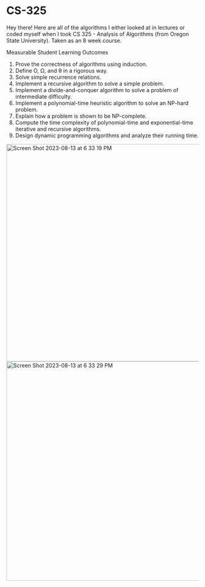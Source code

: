 # CS-325

Hey there! Here are all of the algorithms I either looked at in lectures or coded myself when I took CS 325 - Analysis of Algorithms (from Oregon State University). Taken as an 8 week course.

Measurable Student Learning Outcomes
1. Prove the correctness of algorithms using induction.
2. Define O, Ω, and θ in a rigorous way.
3. Solve simple recurrence relations.
4. Implement a recursive algorithm to solve a simple problem.
5. Implement a divide-and-conquer algorithm to solve a problem of intermediate
difficulty.
6. Implement a polynomial-time heuristic algorithm to solve an NP-hard problem.
7. Explain how a problem is shown to be NP-complete.
8. Compute the time complexity of polynomial-time and exponential-time iterative and
   recursive algorithms.
9. Design dynamic programming algorithms and analyze their running time.

<img width="570" alt="Screen Shot 2023-08-13 at 6 33 19 PM" src="https://github.com/ryanmaki18/CS-325/assets/130192949/926c19b7-28a2-4c03-bee9-9a800f3982f1">
<img width="575" alt="Screen Shot 2023-08-13 at 6 33 29 PM" src="https://github.com/ryanmaki18/CS-325/assets/130192949/1c2907c1-dcdf-4c61-bb34-e0f8b8849565">

